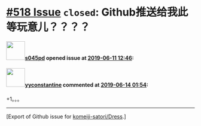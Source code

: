# [\#518 Issue](https://github.com/komeiji-satori/Dress/issues/518) `closed`: Github推送给我此等玩意儿？？？？

#### <img src="https://avatars.githubusercontent.com/u/22721729?u=41ae87ad44410ae9704c11d7fc100711e2ebd0e5&v=4" width="50">[s045pd](https://github.com/s045pd) opened issue at [2019-06-11 12:46](https://github.com/komeiji-satori/Dress/issues/518):



#### <img src="https://avatars.githubusercontent.com/u/29503480?u=7d291d21b6527c328c54b9f78c9108fc5938b785&v=4" width="50">[yyconstantine](https://github.com/yyconstantine) commented at [2019-06-14 01:54](https://github.com/komeiji-satori/Dress/issues/518#issuecomment-501938845):

+1。。。


-------------------------------------------------------------------------------



[Export of Github issue for [komeiji-satori/Dress](https://github.com/komeiji-satori/Dress).]
